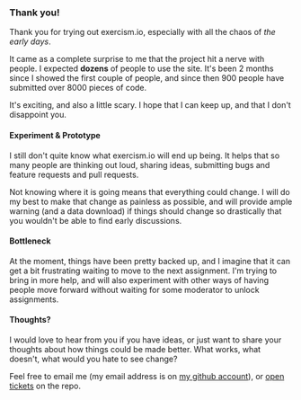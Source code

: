 ### Thank you!

Thank you for trying out exercism.io, especially with all the chaos of _the early days_.

It came as a complete surprise to me that the project hit a nerve with people. I expected **dozens** of people to use the site. It's been 2 months since I showed the first couple of people, and since then 900 people have submitted over 8000 pieces of code.

It's exciting, and also a little scary. I hope that I can keep up, and that I don't disappoint you.

#### Experiment & Prototype

I still don't quite know what exercism.io will end up being. It helps that so many people are thinking out loud, sharing ideas, submitting bugs and feature requests and pull requests.

Not knowing where it is going means that everything could change. I will do my best to make that change as painless as possible, and will provide ample warning (and a data download) if things should change so drastically that you wouldn't be able to find early discussions.

#### Bottleneck

At the moment, things have been pretty backed up, and I imagine that it can get a bit frustrating waiting to move to the next assignment. I'm trying to bring in more help, and will also experiment with other ways of having people move forward without waiting for some moderator to unlock assignments.

#### Thoughts?

I would love to hear from you if you have ideas, or just want to share your thoughts about how things could be made better. What works, what doesn't, what would you hate to see change?

Feel free to email me (my email address is on [my github account](https://github.com/kytrinyx/)), or [open tickets](https://github.com/kytrinyx/exercism.io/issues) on the repo.
